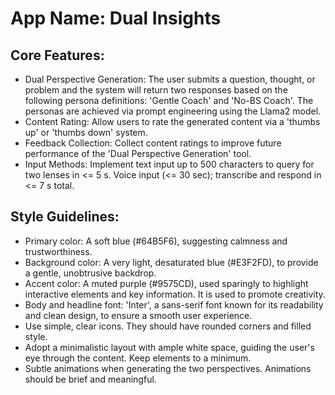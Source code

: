 # **App Name**: Dual Insights

## Core Features:

- Dual Perspective Generation: The user submits a question, thought, or problem and the system will return two responses based on the following persona definitions: 'Gentle Coach' and 'No-BS Coach'. The personas are achieved via prompt engineering using the Llama2 model.
- Content Rating: Allow users to rate the generated content via a 'thumbs up' or 'thumbs down' system.
- Feedback Collection: Collect content ratings to improve future performance of the 'Dual Perspective Generation' tool.
- Input Methods: Implement text input up to 500 characters to query for two lenses in <= 5 s. Voice input (<= 30 sec); transcribe and respond in <= 7 s total.

## Style Guidelines:

- Primary color: A soft blue (#64B5F6), suggesting calmness and trustworthiness.
- Background color: A very light, desaturated blue (#E3F2FD), to provide a gentle, unobtrusive backdrop.
- Accent color: A muted purple (#9575CD), used sparingly to highlight interactive elements and key information. It is used to promote creativity.
- Body and headline font: 'Inter', a sans-serif font known for its readability and clean design, to ensure a smooth user experience.
- Use simple, clear icons. They should have rounded corners and filled style.
- Adopt a minimalistic layout with ample white space, guiding the user's eye through the content. Keep elements to a minimum.
- Subtle animations when generating the two perspectives. Animations should be brief and meaningful.